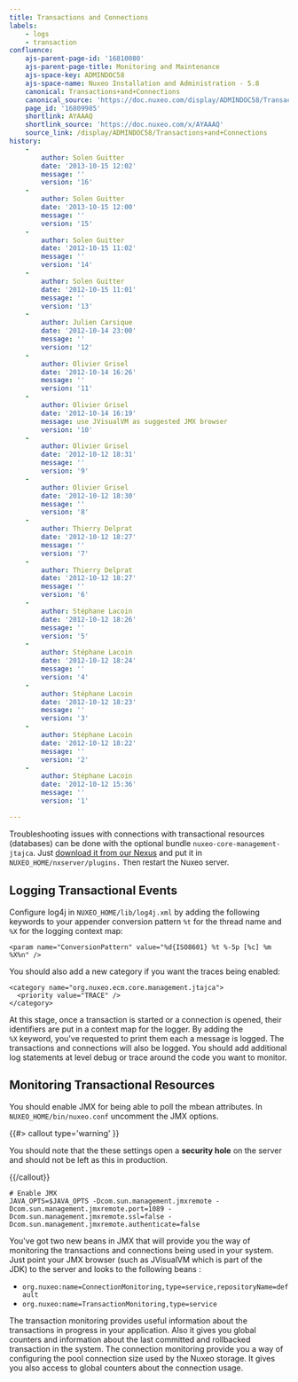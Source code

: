 ```yaml
---
title: Transactions and Connections
labels:
    - logs
    - transaction
confluence:
    ajs-parent-page-id: '16810080'
    ajs-parent-page-title: Monitoring and Maintenance
    ajs-space-key: ADMINDOC58
    ajs-space-name: Nuxeo Installation and Administration - 5.8
    canonical: Transactions+and+Connections
    canonical_source: 'https://doc.nuxeo.com/display/ADMINDOC58/Transactions+and+Connections'
    page_id: '16809985'
    shortlink: AYAAAQ
    shortlink_source: 'https://doc.nuxeo.com/x/AYAAAQ'
    source_link: /display/ADMINDOC58/Transactions+and+Connections
history:
    - 
        author: Solen Guitter
        date: '2013-10-15 12:02'
        message: ''
        version: '16'
    - 
        author: Solen Guitter
        date: '2013-10-15 12:00'
        message: ''
        version: '15'
    - 
        author: Solen Guitter
        date: '2012-10-15 11:02'
        message: ''
        version: '14'
    - 
        author: Solen Guitter
        date: '2012-10-15 11:01'
        message: ''
        version: '13'
    - 
        author: Julien Carsique
        date: '2012-10-14 23:00'
        message: ''
        version: '12'
    - 
        author: Olivier Grisel
        date: '2012-10-14 16:26'
        message: ''
        version: '11'
    - 
        author: Olivier Grisel
        date: '2012-10-14 16:19'
        message: use JVisualVM as suggested JMX browser
        version: '10'
    - 
        author: Olivier Grisel
        date: '2012-10-12 18:31'
        message: ''
        version: '9'
    - 
        author: Olivier Grisel
        date: '2012-10-12 18:30'
        message: ''
        version: '8'
    - 
        author: Thierry Delprat
        date: '2012-10-12 18:27'
        message: ''
        version: '7'
    - 
        author: Thierry Delprat
        date: '2012-10-12 18:27'
        message: ''
        version: '6'
    - 
        author: Stéphane Lacoin
        date: '2012-10-12 18:26'
        message: ''
        version: '5'
    - 
        author: Stéphane Lacoin
        date: '2012-10-12 18:24'
        message: ''
        version: '4'
    - 
        author: Stéphane Lacoin
        date: '2012-10-12 18:23'
        message: ''
        version: '3'
    - 
        author: Stéphane Lacoin
        date: '2012-10-12 18:22'
        message: ''
        version: '2'
    - 
        author: Stéphane Lacoin
        date: '2012-10-12 15:36'
        message: ''
        version: '1'

---
```

Troubleshooting issues with&nbsp;connections with transactional resources (databases) can be done with the optional bundle `nuxeo-core-management-jtajca`. Just [download it from our Nexus](https://maven.nuxeo.org/nexus/index.html#nexus-search;gav%7E%7Enuxeo-core-management-jtajca%7E%7E%7E) and put it in `NUXEO_HOME/nxserver/plugins.` <span style="font-size: 10.0pt;line-height: 13.0pt;">Then restart the Nuxeo server.</span>

## Logging Transactional Events

Configure log4j in `NUXEO_HOME/lib/log4j.xml` by adding the following keywords to your appender conversion pattern `%t` for the thread name and `%X`&nbsp;for the logging context map:

```html/xml
<param name="ConversionPattern" value="%d{ISO8601} %t %-5p [%c] %m %X%n" />
```

You should also add a new category if you want the traces being enabled:

```html/xml
<category name="org.nuxeo.ecm.core.management.jtajca">
  <priority value="TRACE" />
</category>
```

At this stage, once a transaction is started or a connection is opened, their identifiers are put in a context map for the logger. By adding the `%X`&nbsp;keyword, you've requested to print them each a message is logged. The transactions and connections will also be logged. You should add additional log statements at level debug or trace around the code you want to monitor.

## Monitoring Transactional Resources

You should enable JMX for being able to poll the mbean attributes. In `NUXEO_HOME/bin/nuxeo.conf`&nbsp;uncomment the JMX options.

{{#> callout type='warning' }}

You should note that the these settings open a **security hole** on the server and should not be left as this in production.

{{/callout}}

```
# Enable JMX
JAVA_OPTS=$JAVA_OPTS -Dcom.sun.management.jmxremote -Dcom.sun.management.jmxremote.port=1089 -Dcom.sun.management.jmxremote.ssl=false -Dcom.sun.management.jmxremote.authenticate=false
```

You've got two new beans in JMX that will provide you the way of monitoring the transactions and connections being used in your system. Just point your JMX browser (such as JVisualVM which is part of the JDK)&nbsp;to the server and looks to the following beans :

*   `org.nuxeo:name=ConnectionMonitoring,type=service,repositoryName=default`
*   `org.nuxeo:name=TransactionMonitoring,type=service`

The transaction monitoring provides useful information about the transactions in progress in your application. Also it gives you global counters and information about the last committed and rollbacked&nbsp; transaction in the system. The connection monitoring provide you a way of configuring the pool connection size used by the Nuxeo storage. It gives you also access to global counters about the connection usage.

&nbsp;